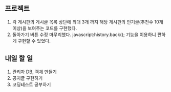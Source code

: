 프로젝트
--------
1. 각 게시판의 게시글 목록 상단에 최대 3개 까지 해당 게시판의 인기글(추천수 10개 이상)을 보여주는 코드를 구현했다.
2. 돌아가기 버튼 수정 마무리했다. javascript:history.back(); 기능을 이용하니 편하게 구현할 수 있었다.

내일 할 일
--------
1. 관리자 DB, 객체 만들기
2. 공지글 구현하기
3. 코딩테스트 공부하기
